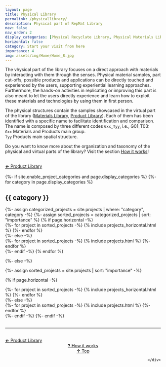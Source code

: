 ```yaml
---
layout: page
title: Physical Library
permalink: /physicallibrary/
description: Physical part of RepMat Library
nav: false
nav_order: 2
display_categories: [Physical Recyclate Library, Physical Materials Library, Physical Product Library]
horizontal: false
category: Start your visit from here
importance: 4
img: assets/img/Home/Home_8.jpg
---
```


The vhysical part of the library focuses on a direct approach with materials by interacting with them through the senses.
Physical material samples, part cut-offs, possible products and applications can be directly touched and experienced by the users, supporting experiential learning approaches. Furthermore, the hands-on activities in replicating or improving this part is also meant to let the users directly experience and learn how to exploit these materials and technologies by using them in first person.

The physical structures contain the samples showcased in the virtual part of the library ([Materials Library](https://repmatlibrary.github.io/materialslibrary/), [Product Library](https://repmatlibrary.github.io/productlibrary/)).
Each of them has been identified with a specific name to facilitate identification and comparison. The name is composed by three different codes `Gxx_Tyy`, i.e., G01_T03:
<br>`Gxx` Materials and Products main group.
<br>`Tyy` Products main spatial structure.

Do you want to know more about the organization and taxonomy of the physical and virtual parts of the library? Visit the section [How it works](https://repmatlibrary.github.io/howitworks/)!
<br>
<br>
<div class="row justify-content-sm-center">
    <div class="col-sm-3 mt-3 mt-md-0" style="text-align:left">
    <a href="/productlibrary/" target="_self"><b>←</b> Product Library</a></div>
    <div class="col-sm-3 mt-3 mt-md-0" style="text-align:center">
    </div>
    <div class="col-sm-3 mt-3 mt-md-0" style="text-align:center">
    </div>
    <div class="col-sm-3 mt-3 mt-md-0" style="text-align:right">
    </div>
</div>

<br>

<!-- pages/projects.md -->
<div class="projects">
{%- if site.enable_project_categories and page.display_categories %}
  <!-- Display categorized projects -->
  {%- for category in page.display_categories %}
  <h2 class="category">{{ category }}</h2>
  {%- assign categorized_projects = site.projects | where: "category", category -%}
  {%- assign sorted_projects = categorized_projects | sort: "importance" %}
  <!-- Generate cards for each project -->
  {% if page.horizontal -%}
  <div class="container">
    <div class="row row-cols-2">
    {%- for project in sorted_projects -%}
      {% include projects_horizontal.html %}
    {%- endfor %}
    </div>
  </div>
  {%- else -%}
  <div class="grid">
    {%- for project in sorted_projects -%}
      {% include projects.html %}
    {%- endfor %}
  </div>
  {%- endif -%}
  {% endfor %}

{%- else -%}
<!-- Display projects without categories -->
  {%- assign sorted_projects = site.projects | sort: "importance" -%}
  <!-- Generate cards for each project -->
  {% if page.horizontal -%}
  <div class="container">
    <div class="row row-cols-2">
    {%- for project in sorted_projects -%}
      {% include projects_horizontal.html %}
    {%- endfor %}
    </div>
  </div>
  {%- else -%}
  <div class="grid">
    {%- for project in sorted_projects -%}
      {% include projects.html %}
    {%- endfor %}
  </div>
  {%- endif -%}
{%- endif -%}
</div>

<br>
<hr>

<br>
<div class="row justify-content-sm-center">
    <div class="col-sm-3 mt-3 mt-md-0" style="text-align:left">
    <a href="/productlibrary/" target="_self"><b>←</b> Product Library</a></div>
    <div class="col-sm-3 mt-3 mt-md-0" style="text-align:center">
    <td align="right"> <a href="/howitworks/" target="_self"><b>?</b> How it works</a></td>
    </div>
    <div class="col-sm-3 mt-3 mt-md-0" style="text-align:center">
    <td align="right">  <a href="#" target="_self"><b>↑</b> Top</a></td>
    </div>
    <div class="col-sm-3 mt-3 mt-md-0" style="text-align:right">

    </div>
</div>
